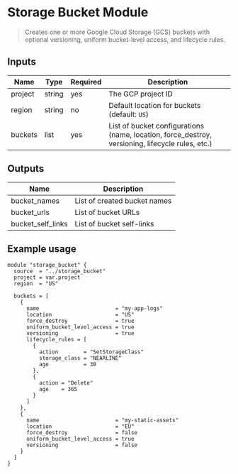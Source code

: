 # Storage Bucket Module

> Creates one or more Google Cloud Storage (GCS) buckets with optional versioning, uniform bucket-level access, and lifecycle rules.

## Inputs

| Name    | Type   | Required | Description |
|---------|--------|----------|-------------|
| project | string | yes      | The GCP project ID |
| region  | string | no       | Default location for buckets (default: `US`) |
| buckets | list   | yes      | List of bucket configurations (name, location, force_destroy, versioning, lifecycle rules, etc.) |

## Outputs

| Name              | Description |
|-------------------|-------------|
| bucket_names      | List of created bucket names |
| bucket_urls       | List of bucket URLs |
| bucket_self_links | List of bucket self-links |

## Example usage

```hcl
module "storage_bucket" {
  source  = "../storage_bucket"
  project = var.project
  region  = "US"

  buckets = [
    {
      name                        = "my-app-logs"
      location                    = "US"
      force_destroy               = true
      uniform_bucket_level_access = true
      versioning                  = true
      lifecycle_rules = [
        {
          action        = "SetStorageClass"
          storage_class = "NEARLINE"
          age           = 30
        },
        {
          action = "Delete"
          age    = 365
        }
      ]
    },
    {
      name                        = "my-static-assets"
      location                    = "EU"
      force_destroy               = false
      uniform_bucket_level_access = true
      versioning                  = false
    }
  ]
}
